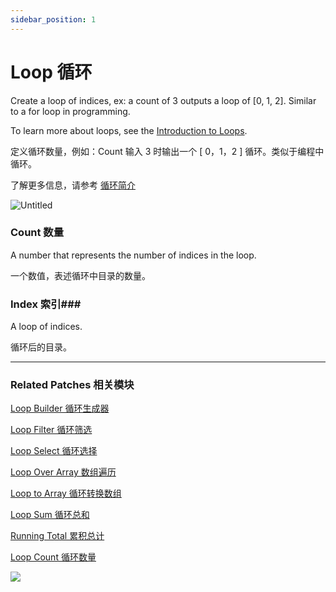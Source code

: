 ```yaml
---
sidebar_position: 1
---
```


# Loop 循环

Create a loop of indices, ex: a count of 3 outputs a loop of [0, 1, 2]. Similar to a for loop in programming.

To learn more about loops, see the [Introduction to Loops](https://www.notion.so/Loop-54910197862c4ebd9045e3ac88fff793).

定义循环数量，例如：Count 输入 3 时输出一个 [ 0，1，2 ] 循环。类似于编程中循环。

了解更多信息，请参考 [循环简介](https://www.notion.so/Loop-54910197862c4ebd9045e3ac88fff793)

![Untitled](https://s3.us-west-2.amazonaws.com/secure.notion-static.com/3598e0e4-0a14-4f14-b725-1e3fef380e83/Untitled.png?X-Amz-Algorithm=AWS4-HMAC-SHA256&X-Amz-Content-Sha256=UNSIGNED-PAYLOAD&X-Amz-Credential=AKIAT73L2G45EIPT3X45%2F20220602%2Fus-west-2%2Fs3%2Faws4_request&X-Amz-Date=20220602T172556Z&X-Amz-Expires=86400&X-Amz-Signature=0b2196267bdc133dda8d4fa5b13105b92388c6a010d9656b4dfabbf0fea931ec&X-Amz-SignedHeaders=host&response-content-disposition=filename%20%3D%22Untitled.png%22&x-id=GetObject)

### Count 数量

A number that represents the number of indices in the loop.

一个数值，表述循环中目录的数量。

### Index 索引### 

A loop of indices.

循环后的目录。

------

### Related Patches 相关模块

[Loop Builder 循环生成器](https://www.notion.so/Loop-Builder-64d346e189494fa9b48050aac8eb8eff)

[Loop Filter 循环筛选](https://www.notion.so/Loop-Filter-8ea17b26dfa242f6a78d8c4e23f0f69f)

[Loop Select 循环选择](https://www.notion.so/Loop-Select-bb035c1f66a9408da5d038084f713378)

[Loop Over Array 数组遍历](https://www.notion.so/Loop-Over-Array-fd04c23255d44726b4a2a4958b3dd8d7)

[Loop to Array 循环转换数组](https://www.notion.so/Loop-to-Array-63761f0c765c4892bb37743e9ec90232)

[Loop Sum 循环总和](https://www.notion.so/Loop-Sum-04443a38a18840d89e3985c09e1517a7)

[Running Total 累积总计](https://www.notion.so/Running-Total-801d97d5f4eb4c00979d390bc2b08e06)

[Loop Count 循环数量](https://www.notion.so/Loop-Count-31b77cd94794494697ed150022ce99df)

![](https://s3.us-west-2.amazonaws.com/secure.notion-static.com/d54348e5-8c04-4ec8-9c8e-d4b21b1db59e/Untitled.png?X-Amz-Algorithm=AWS4-HMAC-SHA256&X-Amz-Content-Sha256=UNSIGNED-PAYLOAD&X-Amz-Credential=AKIAT73L2G45EIPT3X45%2F20220602%2Fus-west-2%2Fs3%2Faws4_request&X-Amz-Date=20220602T172602Z&X-Amz-Expires=86400&X-Amz-Signature=6656eb72fdd273ce03284440ba56027f9a67d7e22300b8c7c68c3158d47b627a&X-Amz-SignedHeaders=host&response-content-disposition=filename%20%3D%22Untitled.png%22&x-id=GetObject)
